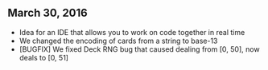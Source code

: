 ## March 30, 2016
* Idea for an IDE that allows you to work on code together in real time <br />
* We changed the encoding of cards from a string to base-13 <br />
* [BUGFIX] We fixed Deck RNG bug that caused dealing from [0, 50], now deals to [0, 51] <br />
